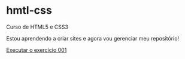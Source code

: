 # hmtl-css
Curso de HTML5 e CSS3

Estou aprendendo a criar sites e agora vou gerenciar meu repositório!

<a href="https://igorleyck.github.io/html-css/exercicios/ex001/index.html">Executar o exercício 001</a>